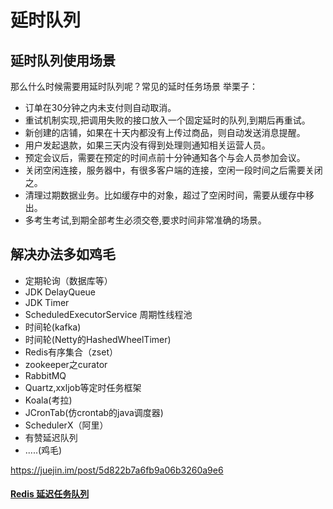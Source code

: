 

# 延时队列

## 延时队列使用场景
那么什么时候需要用延时队列呢？常见的延时任务场景 举栗子：

- 订单在30分钟之内未支付则自动取消。
- 重试机制实现,把调用失败的接口放入一个固定延时的队列,到期后再重试。
- 新创建的店铺，如果在十天内都没有上传过商品，则自动发送消息提醒。
- 用户发起退款，如果三天内没有得到处理则通知相关运营人员。
- 预定会议后，需要在预定的时间点前十分钟通知各个与会人员参加会议。
- 关闭空闲连接，服务器中，有很多客户端的连接，空闲一段时间之后需要关闭之。
- 清理过期数据业务。比如缓存中的对象，超过了空闲时间，需要从缓存中移出。
- 多考生考试,到期全部考生必须交卷,要求时间非常准确的场景。

## 解决办法多如鸡毛

- 定期轮询（数据库等）
- JDK DelayQueue
- JDK Timer
- ScheduledExecutorService 周期性线程池
- 时间轮(kafka)
- 时间轮(Netty的HashedWheelTimer)
- Redis有序集合（zset）
- zookeeper之curator
- RabbitMQ
- Quartz,xxljob等定时任务框架
- Koala(考拉)
- JCronTab(仿crontab的java调度器)
- SchedulerX（阿里）
- 有赞延迟队列
- .....(鸡毛)

https://juejin.im/post/5d822b7a6fb9a06b3260a9e6


 
#### [Redis 延迟任务队列](https://www.jianshu.com/p/63d5c42299f9)


